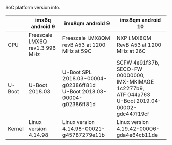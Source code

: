 SoC platform version info.

|        | imx6q android 9                 | imx8qm android 9                                                             | imx8qm android 10                                                                                                           |
|--------|---------------------------------|------------------------------------------------------------------------------|-----------------------------------------------------------------------------------------------------------------------------|
| CPU    | Freescale i.MX6Q rev1.3 996 MHz | Freescale i.MX8QM revB A53 at 1200 MHz at 59C                                | NXP i.MX8QM RevB A53 at 1200 MHz at 26C                                                                                     |
| U-Boot | U-Boot 2018.03                  | U-Boot SPL 2018.03-00004-g02386ff81d <br /> U-Boot 2018.03-00004-g02386ff81d | SCFW 4e91f37b, <br />SECO-FW 00000000, <br />IMX-MKIMAGE 1c2277b9, <br />ATF 044a763 <br />U-Boot 2019.04-00002-gdc447f19cf |
| Kernel | Linux version 4.14.98           | Linux version 4.14.98-00021-g45787279e11b                                    | Linux version 4.19.42-00006-gda4e64cb11de                                                                                   |


